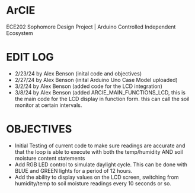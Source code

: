 # ArCIE
ECE202 Sophomore Design Project | Arduino Controlled Independent Ecosystem

# EDIT LOG
- 2/23/24 by Alex Benson (inital code and objectives)
- 2/27/24 by Alex Benson (inital Arduino Uno Case Model uploaded)
- 3/2/24 by Alex Benson (added code for the LCD integration)
- 3/8/24 by Alex Benson (added ARCIE_MAIN_FUNCTIONS_LCD, this is the main code for the LCD display in function form. this can call the soil monitor at certain intervals.

# OBJECTIVES
- Initial Testing of current code to make sure readings are accurate and that the loop is able to execute with both the temp/humidity AND soil moisture content statements
- Add RGB LED control to simulate daylight cycle. This can be done with BLUE and GREEN lights for a period of 12 hours.
- Add the ability to display values on the LCD screen, switching from humidity/temp to soil moisture readings every 10 seconds or so.
